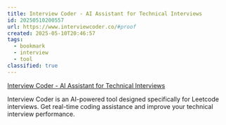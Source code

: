 ```yaml
---
title: Interview Coder - AI Assistant for Technical Interviews
id: 20250510200557
url: https://www.interviewcoder.co/#proof
created: 2025-05-10T20:46:57
tags:
  - bookmark
  - interview
  - tool
classified: true
---
```

[Interview Coder - AI Assistant for Technical Interviews](https://www.interviewcoder.co/#proof)

Interview Coder is an AI-powered tool designed specifically for Leetcode interviews. Get real-time coding assistance and improve your technical interview performance.